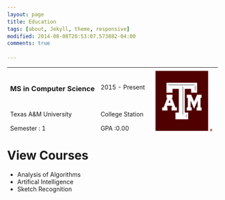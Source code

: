 ```yaml
---
layout: page
title: Education
tags: [about, Jekyll, theme, responsive]
modified: 2014-08-08T20:53:07.573882-04:00
comments: true

---
```

<div>
<table height = "150">
<tr height="20">
<td>
<h3>MS in Computer Science</h3></td>
<td>2015 - Present </td>
<td rowspan="3"><img src="/images/tamulogo.png" height="150" width="150"></td>
</tr> 

<tr height="20"> 
<td>Texas A&M University</td>
<td>College Station</td>
</tr>

<tr height="20">
<td>Semester : 1 </td>
<td>GPA :0.00 </td>
</tr>
</table>
</div>

  <div data-role="main" class="ui-content">
    <div data-role="collapsible" data-collapsed="false">
      <h1>View Courses</h1>
      <ul>
      <li>Analysis of Algorithms</li>
      <li>Artifical Intelligence</li>
      <li>Sketch Recognition</li></ul>
    </div>
  </div>

